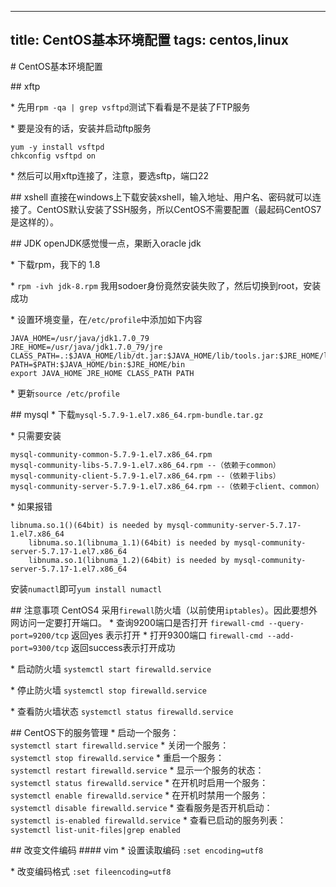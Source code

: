 -----------------------
title: CentOS基本环境配置
tags: centos,linux
-----------------------

# CentOS基本环境配置

## xftp

* 先用`rpm -qa | grep vsftpd`测试下看看是不是装了FTP服务

* 要是没有的话，安装并启动ftp服务
```
yum -y install vsftpd
chkconfig vsftpd on
```

* 然后可以用xftp连接了，注意，要选sftp，端口22

## xshell
直接在windows上下载安装xshell，输入地址、用户名、密码就可以连接了。CentOS默认安装了SSH服务，所以CentOS不需要配置（最起码CentOS7是这样的）。

## JDK
openJDK感觉慢一点，果断入oracle jdk

* 下载rpm，我下的 1.8

* `rpm -ivh jdk-8.rpm` 我用sodoer身份竟然安装失败了，然后切换到root，安装成功

* 设置环境变量，在`/etc/profile`中添加如下内容
```
JAVA_HOME=/usr/java/jdk1.7.0_79
JRE_HOME=/usr/java/jdk1.7.0_79/jre
CLASS_PATH=.:$JAVA_HOME/lib/dt.jar:$JAVA_HOME/lib/tools.jar:$JRE_HOME/lib
PATH=$PATH:$JAVA_HOME/bin:$JRE_HOME/bin
export JAVA_HOME JRE_HOME CLASS_PATH PATH
```

* 更新`source /etc/profile`

## mysql
* 下载`mysql-5.7.9-1.el7.x86_64.rpm-bundle.tar.gz`

* 只需要安装
```
mysql-community-common-5.7.9-1.el7.x86_64.rpm
mysql-community-libs-5.7.9-1.el7.x86_64.rpm --（依赖于common）
mysql-community-client-5.7.9-1.el7.x86_64.rpm --（依赖于libs）
mysql-community-server-5.7.9-1.el7.x86_64.rpm --（依赖于client、common）
```

* 如果报错

```
libnuma.so.1()(64bit) is needed by mysql-community-server-5.7.17-1.el7.x86_64
    libnuma.so.1(libnuma_1.1)(64bit) is needed by mysql-community-server-5.7.17-1.el7.x86_64
    libnuma.so.1(libnuma_1.2)(64bit) is needed by mysql-community-server-5.7.17-1.el7.x86_64

```
安装`numactl`即可`yum install numactl`


## 注意事项
CentOS4 采用`firewall`防火墙（以前使用`iptables`）。因此要想外网访问一定要打开端口。
* 查询9200端口是否打开
`firewall-cmd --query-port=9200/tcp`
返回yes 表示打开
* 打开9300端口
`firewall-cmd --add-port=9300/tcp`
返回success表示打开成功

* 启动防火墙
`systemctl start firewalld.service`

* 停止防火墙
`systemctl stop firewalld.service`

* 查看防火墙状态
`systemctl status firewalld.service`


## CentOS下的服务管理
* 启动一个服务：
`systemctl start firewalld.service`
* 关闭一个服务：
`systemctl stop firewalld.service`
* 重启一个服务：
`systemctl restart firewalld.service`
* 显示一个服务的状态：
`systemctl status firewalld.service`
* 在开机时启用一个服务：
`systemctl enable firewalld.service`
* 在开机时禁用一个服务：
`systemctl disable firewalld.service`
* 查看服务是否开机启动：
`systemctl is-enabled firewalld.service`
* 查看已启动的服务列表：
`systemctl list-unit-files|grep enabled`

## 改变文件编码
#### vim
* 设置读取编码
`:set encoding=utf8`

* 改变编码格式
`:set fileencoding=utf8`
